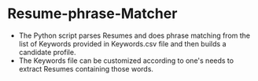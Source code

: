 # Resume-phrase-Matcher

 - The Python script parses Resumes and does phrase matching from the list of Keywords provided in Keywords.csv file and then builds a candidate profile.
 - The Keywords file can be customized according to one's needs to extract Resumes containing those words.
